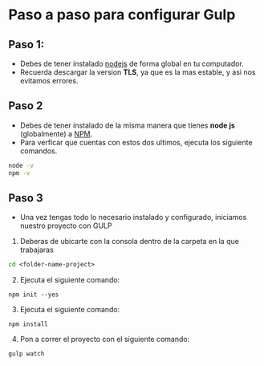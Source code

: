# Paso a paso para configurar Gulp

## Paso 1:

- Debes de tener instalado [nodejs](https://nodejs.org/es/) de forma global en tu computador.
- Recuerda descargar la version **TLS**, ya que es la mas estable, y asi nos evitamos errores.

## Paso 2

- Debes de tener instalado de la misma manera que tienes **node js** (globalmente) a [NPM](https://www.npmjs.com/).
- Para verficar que cuentas con estos dos ultimos, ejecuta los siguiente comandos.

```cmd
node -v
npm -v
```

## Paso 3

- Una vez tengas todo lo necesario instalado y configurado, iniciamos nuestro proyecto con GULP

1. Deberas de ubicarte con la consola dentro de la carpeta en la que trabajaras

```cmd
cd <folder-name-project>
```

2. Ejecuta el siguiente comando:

```node
npm init --yes
```

3. Ejecuta el siguiente comando:

```node
npm install
```

4. Pon a correr el proyecto con el siguiente comando:

```node
gulp watch
```
